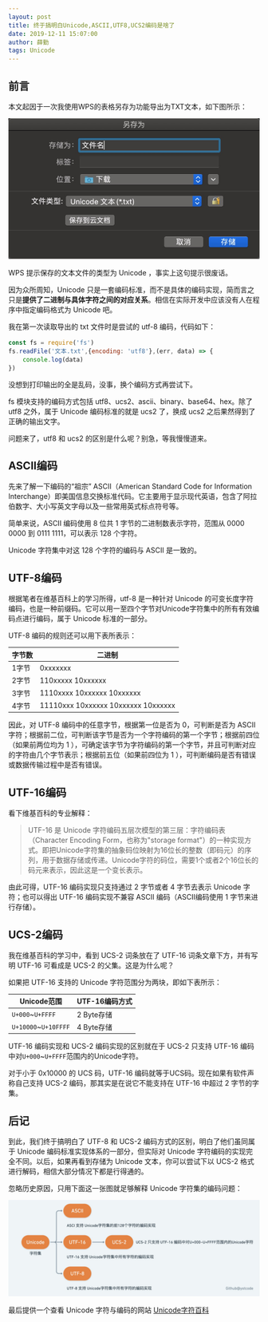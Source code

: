 ```yaml
---
layout: post
title: 终于搞明白Unicode,ASCII,UTF8,UCS2编码是啥了
date: 2019-12-11 15:07:00
author: 薛勤
tags: Unicode
---
```


## 前言

本文起因于一次我使用WPS的表格另存为功能导出为TXT文本，如下图所示：

![](./20200219由乱码问题引出的对Unicode编码的思考/a13013c8-9fc6-42fd-89ba-cad577751359.png)

WPS 提示保存的文本文件的类型为 Unicode ，事实上这句提示很废话。

因为众所周知，Unicode 只是一套编码标准，而不是具体的编码实现，简而言之只是**提供了二进制与具体字符之间的对应关系**。相信在实际开发中应该没有人在程序中指定编码格式为 Unicode 吧。

我在第一次读取导出的 txt 文件时是尝试的 utf-8 编码，代码如下：

```js
const fs = require('fs')
fs.readFile('文本.txt',{encoding: 'utf8'},(err, data) => {
    console.log(data)
})
```

没想到打印输出的全是乱码，没事，换个编码方式再尝试下。

fs 模块支持的编码方式包括 utf8、ucs2、ascii、binary、base64、hex。除了utf8 之外，属于 Unicode 编码标准的就是 ucs2 了，换成 ucs2 之后果然得到了正确的输出文字。

问题来了，utf8 和 ucs2 的区别是什么呢？别急，等我慢慢道来。

## ASCII编码

先来了解一下编码的“祖宗” ASCII（American Standard Code for Information Interchange）即美国信息交换标准代码。它主要用于显示现代英语，包含了阿拉伯数字、大小写英文字母以及一些常用英式标点符号等。

简单来说，ASCII 编码使用 8 位共 1 字节的二进制数表示字符，范围从 0000 0000 到 0111 1111，可以表示 128 个字符。

Unicode 字符集中对这 128 个字符的编码与 ASCII 是一致的。

## UTF-8编码

根据笔者在维基百科上的学习所得，utf-8 是一种针对 Unicode 的可变长度字符编码，也是一种前缀码。它可以用一至四个字节对Unicode字符集中的所有有效编码点进行编码，属于 Unicode 标准的一部分。

UTF-8 编码的规则还可以用下表所表示：

| 字节数 | 二进制                              |
| ------ | ----------------------------------- |
| 1字节  | 0xxxxxxx                            |
| 2字节  | 110xxxxx 10xxxxxx                   |
| 3字节  | 1110xxxx 10xxxxxx 10xxxxxx          |
| 4字节  | 11110xxx 10xxxxxx 10xxxxxx 10xxxxxx |

因此，对 UTF-8 编码中的任意字节，根据第一位是否为 0，可判断是否为 ASCII 字符；根据前二位，可判断该字节是否为一个字符编码的第一个字节；根据前四位（如果前两位均为 1 ），可确定该字节为字符编码的第一个字节，并且可判断对应的字符由几个字节表示；根据前五位（如果前四位为 1 ），可判断编码是否有错误或数据传输过程中是否有错误。

## UTF-16编码

看下维基百科的专业解释：

> UTF-16 是 Unicode 字符编码五层次模型的第三层：字符编码表（Character Encoding Form，也称为"storage format"）的一种实现方式。即把Unicode字符集的抽象码位映射为16位长的整数（即码元）的序列，用于数据存储或传递。Unicode字符的码位，需要1个或者2个16位长的码元来表示，因此这是一个变长表示。
>

由此可得，UTF-16 编码实现只支持通过 2 字节或者 4 字节去表示 Unicode 字符；也可以得出 UTF-16 编码实现不兼容 ASCII 编码（ASCII编码使用 1 字节来进行存储）。

## UCS-2编码

我在维基百科的学习中，看到 UCS-2 词条放在了 UTF-16 词条文章下方，并有写明 UTF-16 可看成是 UCS-2 的父集。这是为什么呢？

如果把 UTF-16 支持的 Unicode 字符范围分为两块，即如下表所示：

| Unicode范围          | UTF-16编码方式 |
| -------------------- | -------------- |
| `U+000`~`U+FFFF`     | 2 Byte存储     |
| `U+10000`~`U+10FFFF` | 4 Byte存储     |

UTF-16 编码实现和 UCS-2 编码实现的区别就在于 UCS-2 只支持 UTF-16 编码中对`U+000`~`U+FFFF`范围内的Unicode字符。

对于小于 0x10000 的 UCS 码，UTF-16 编码就等于UCS码。现在如果有软件声称自己支持 UCS-2 编码，那其实是在说它不能支持在 UTF-16 中超过 2 字节的字集。

## 后记

到此，我们终于搞明白了 UTF-8 和 UCS-2 编码方式的区别，明白了他们虽同属于 Unicode 编码标准实现体系的一部分，但实际对 Unicode 字符编码的实现完全不同。以后，如果再看到存储为 Unicode 文本，你可以尝试下以 UCS-2 格式进行解码，相信大部分情况下都是行得通的。

忽略历史原因，只用下面这一张图就足够解释 Unicode 字符集的编码问题：

![](./20200219由乱码问题引出的对Unicode编码的思考/image-20200220142422832.png)

最后提供一个查看 Unicode 字符与编码的网站 [Unicode字符百科](https://unicode-table.com/cn/blocks/cjk-unified-ideographs/)